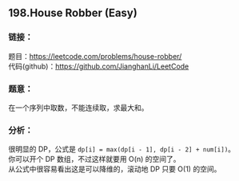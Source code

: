 ## 198.House Robber (Easy)

### **链接**：
题目：https://leetcode.com/problems/house-robber/  
代码(github)：https://github.com/JianghanLi/LeetCode

### **题意**：

在一个序列中取数，不能连续取，求最大和。

### **分析**：

很明显的 DP，公式是 `dp[i] = max(dp[i - 1], dp[i - 2] + num[i])`。  
你可以开个 DP 数组，不过这样就要用 O(n) 的空间了。  
从公式中很容易看出这是可以降维的，滚动地 DP 只要 O(1) 的空间。

